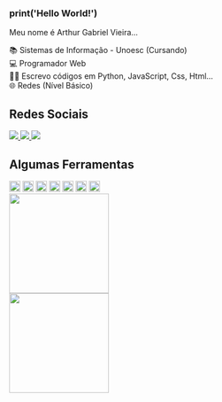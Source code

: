 ### print('Hello World!')

Meu nome é Arthur Gabriel Vieira...

📚 Sistemas de Informação - Unoesc (Cursando) <br>
💻 Programador Web <br>
👨‍💻 Escrevo códigos em Python, JavaScript, Css, Html... <br>
🌐 Redes (Nível Básico) <br>

## Redes Sociais

<div>
  <a href="mailto:rochaarthur060@gmail.com">
    <img src="https://img.shields.io/badge/Gmail-D14836?style=for-the-badge&logo=gmail&logoColor=white" target="_blank">
  </a>
  <a href="https://www.linkedin.com/in/" target="_blank">
    <img src="https://img.shields.io/badge/-LinkedIn-%230077B5?style=for-the-badge&logo=linkedin&logoColor=white" target="_blank">
  </a>
  <a href="https://instagram.com/arthuurgab_" target="_blank">
    <img src="https://img.shields.io/badge/-Instagram-%23E4405F?style=for-the-badge&logo=instagram&logoColor=white" target="_blank">
  </a>
</div>

## Algumas Ferramentas

<div>
   <code><img height= "20"src= "https://img.shields.io/badge/HTML5-E34F26?style=for-the-badge&logo=html5&logoColor=white"></code>
   <code><img height= "20"src= "https://img.shields.io/badge/Tailwind_CSS-38B2AC?style=for-the-badge&logo=tailwind-css&logoColor=white"></code>
   <code><img height= "20"src= "https://img.shields.io/badge/Django-092E20?style=for-the-badge&logo=django&logoColor=green"></code>
   <code><img height= "20"src= "https://img.shields.io/badge/Bootstrap-563D7C?style=for-the-badge&logo=bootstrap&logoColor=white"></code>
   <code><img height= "20"src= "https://img.shields.io/badge/CSS3-1572B6?style=for-the-badge&logo=css3&logoColor=white"></code>
   <code><img height= "20"src= "https://img.shields.io/badge/JavaScript-323330?style=for-the-badge&logo=javascript&logoColor=F7DF1E"></code>
   <code><img height= "20"src= "https://img.shields.io/badge/Python-FFD43B?style=for-the-badge&logo=python&logoColor=blue></code>
</div>

<div>
<a href="https://github.com/arthuurgab">
<img loading="lazy" height="180em" src="https://github-readme-stats.vercel.app/api/top-langs/?username=arthuurgab&layout=compact&langs_count=7&theme=dracula"/>
<img loading="lazy" height="180em" src="https://githubreadmestats.vercel.app/apiusername=arthuurgab&show_icons=true&theme=dracula&include_all_commits=true&count_private=true"/>
</a>
</div>
